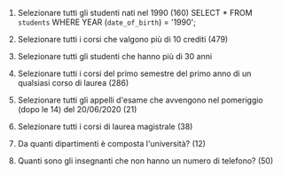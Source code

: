 1. Selezionare tutti gli studenti nati nel 1990 (160)
SELECT * FROM `students` WHERE YEAR (`date_of_birth`) = '1990';

2. Selezionare tutti i corsi che valgono più di 10 crediti (479)


3. Selezionare tutti gli studenti che hanno più di 30 anni


4. Selezionare tutti i corsi del primo semestre del primo anno di un qualsiasi corso 
di
laurea (286)


5. Selezionare tutti gli appelli d'esame che avvengono nel pomeriggio (dopo le 14) del
20/06/2020 (21)


6. Selezionare tutti i corsi di laurea magistrale (38)


7. Da quanti dipartimenti è composta l'università? (12)


8. Quanti sono gli insegnanti che non hanno un numero di telefono? (50)